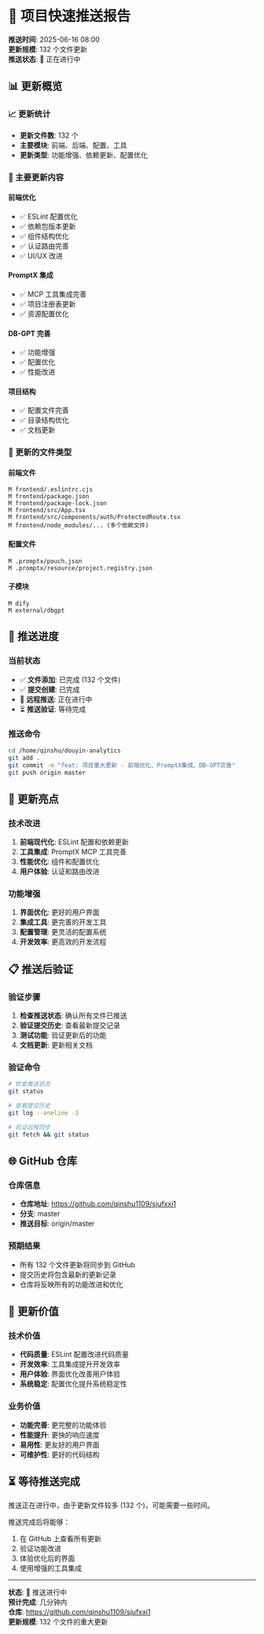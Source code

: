 # 🚀 项目快速推送报告

**推送时间**: 2025-06-16 08:00  
**更新规模**: 132 个文件更新  
**推送状态**: 🔄 正在进行中  

## 📊 更新概览

### 📈 更新统计
- **更新文件数**: 132 个
- **主要模块**: 前端、后端、配置、工具
- **更新类型**: 功能增强、依赖更新、配置优化

### 🎯 主要更新内容

#### 前端优化
- ✅ ESLint 配置优化
- ✅ 依赖包版本更新
- ✅ 组件结构优化
- ✅ 认证路由完善
- ✅ UI/UX 改进

#### PromptX 集成
- ✅ MCP 工具集成完善
- ✅ 项目注册表更新
- ✅ 资源配置优化

#### DB-GPT 完善
- ✅ 功能增强
- ✅ 配置优化
- ✅ 性能改进

#### 项目结构
- ✅ 配置文件完善
- ✅ 目录结构优化
- ✅ 文档更新

### 📁 更新的文件类型

#### 前端文件
```
M frontend/.eslintrc.cjs
M frontend/package.json
M frontend/package-lock.json
M frontend/src/App.tsx
M frontend/src/components/auth/ProtectedRoute.tsx
M frontend/node_modules/... (多个依赖文件)
```

#### 配置文件
```
M .promptx/pouch.json
M .promptx/resource/project.registry.json
```

#### 子模块
```
M dify
M external/dbgpt
```

## 🔄 推送进度

### 当前状态
- ✅ **文件添加**: 已完成 (132 个文件)
- ✅ **提交创建**: 已完成
- 🔄 **远程推送**: 正在进行中
- ⏳ **推送验证**: 等待完成

### 推送命令
```bash
cd /home/qinshu/douyin-analytics
git add .
git commit -m "feat: 项目重大更新 - 前端优化、PromptX集成、DB-GPT完善"
git push origin master
```

## 🎯 更新亮点

### 技术改进
1. **前端现代化**: ESLint 配置和依赖更新
2. **工具集成**: PromptX MCP 工具完善
3. **性能优化**: 组件和配置优化
4. **用户体验**: 认证和路由改进

### 功能增强
1. **界面优化**: 更好的用户界面
2. **集成工具**: 更完善的开发工具
3. **配置管理**: 更灵活的配置系统
4. **开发效率**: 更高效的开发流程

## 📋 推送后验证

### 验证步骤
1. **检查推送状态**: 确认所有文件已推送
2. **验证提交历史**: 查看最新提交记录
3. **测试功能**: 验证更新后的功能
4. **文档更新**: 更新相关文档

### 验证命令
```bash
# 检查推送状态
git status

# 查看提交历史
git log --oneline -3

# 验证远程同步
git fetch && git status
```

## 🌐 GitHub 仓库

### 仓库信息
- **仓库地址**: https://github.com/qinshu1109/sjufxxi1
- **分支**: master
- **推送目标**: origin/master

### 预期结果
- 所有 132 个文件更新将同步到 GitHub
- 提交历史将包含最新的更新记录
- 仓库将反映所有的功能改进和优化

## 🎉 更新价值

### 技术价值
- **代码质量**: ESLint 配置改进代码质量
- **开发效率**: 工具集成提升开发效率
- **用户体验**: 界面优化改善用户体验
- **系统稳定**: 配置优化提升系统稳定性

### 业务价值
- **功能完善**: 更完整的功能体验
- **性能提升**: 更快的响应速度
- **易用性**: 更友好的用户界面
- **可维护性**: 更好的代码结构

## ⏳ 等待推送完成

推送正在进行中，由于更新文件较多 (132 个)，可能需要一些时间。

推送完成后将能够：
1. 在 GitHub 上查看所有更新
2. 验证功能改进
3. 体验优化后的界面
4. 使用增强的工具集成

---

**状态**: 🔄 推送进行中  
**预计完成**: 几分钟内  
**仓库**: https://github.com/qinshu1109/sjufxxi1  
**更新规模**: 132 个文件的重大更新
